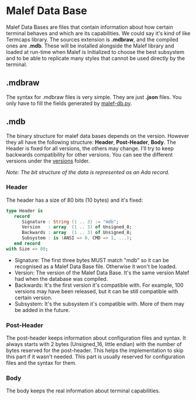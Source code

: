 Malef Data Base
===============
   Malef Data Bases are files that contain information about how certain
terminal behaves and which are its capabilities. We could say it's kind of like
Termcaps library. The sources extension is **.mdbraw**, and the compiled ones
are **.mdb**. These will be installed alongside the Malef library and loaded at
run-time when Malef is Initialized to choose the best subsystem and to be able
to replicate many styles that cannot be used directly by the terminal.

## .mdbraw
   The syntax for .mdbraw files is very simple. They are just **.json** files.
You only have to fill the fields generated by [malef-db.py](malef-db).

## .mdb
   The binary structure for malef data bases depends on the version. However
they all have the following structure: **Header**, **Post-Header**, **Body**. The Header
is fixed for all versions, the others may change. I'll try to keep backwards
compatibility for other versions. You can see the different versions under
the [versions](versions) folder.

   *Note: The bit structure of the data is represented as an Ada record.*

### Header
   The header has a size of 80 bits (10 bytes) and it's fixed:
```Ada
type Header is
   record
      Signature : String (1 .. 3) := "mdb";
      Version   : array  (1 .. 3) of Unsigned_8;
      Backwards : array  (1 .. 3) of Unsigned_8;
      Subsystem : is (ANSI => 0, CMD => 1, ...);
   end record
with Size => 80;
```

   * Signature: The first three bytes MUST match "mdb" so it can be recognised
   as a Malef Data Base file. Otherwise it won't be loaded.
   * Version: The version of the Malef Data Base. It's the same version Malef
   had when the database was compiled.
   * Backwards: It's the first version it's compatible with. For example, 100
   versions may have been released, but it can be still compatible with certain
   version.
   * Subsystem: It's the subsystem it's compatible with. More of them may be
   added in the future.


### Post-Header
   The post-header keeps information about configuration files and syntax. It
always starts with 2 bytes (Unsigned_16, little endian) with the number of
bytes reserved for the post-header. This helps the implementation to skip this
part if it wasn't needed. This part is usually reserved for configuration files
and the syntax for them.


### Body
   The body keeps the real information about terminal capabilities.
